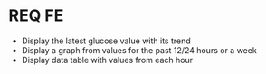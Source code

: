# REQ FE

- Display the latest glucose value with its trend
- Display a graph from values for the past 12/24 hours or a week
- Display data table with values from each hour
